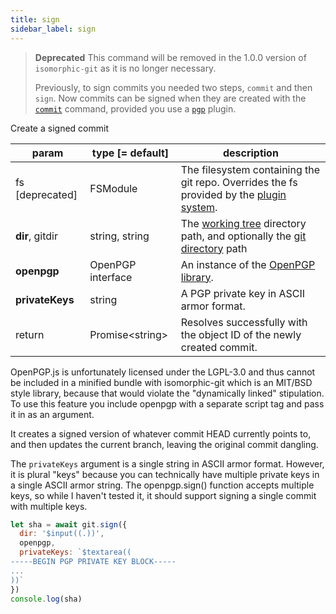 ```yaml
---
title: sign
sidebar_label: sign
---
```


> **Deprecated**
> This command will be removed in the 1.0.0 version of `isomorphic-git` as it is no longer necessary.
>
> Previously, to sign commits you needed two steps, `commit` and then `sign`.
> Now commits can be signed when they are created with the [`commit`](./commit.md) command, provided you use a [`pgp`](./plugin_pgp.md) plugin.

Create a signed commit

| param           | type [= default]  | description                                                                                                    |
| --------------- | ----------------- | -------------------------------------------------------------------------------------------------------------- |
| fs [deprecated] | FSModule          | The filesystem containing the git repo. Overrides the fs provided by the [plugin system](./plugin_fs.md).      |
| **dir**, gitdir | string, string    | The [working tree](dir-vs-gitdir.md) directory path, and optionally the [git directory](dir-vs-gitdir.md) path |
| **openpgp**     | OpenPGP interface | An instance of the [OpenPGP library](https://unpkg.com/openpgp@2.6.2).                                         |
| **privateKeys** | string            | A PGP private key in ASCII armor format.                                                                       |
| return          | Promise\<string\> | Resolves successfully with the object ID of the newly created commit.                                          |

<aside>
OpenPGP.js is unfortunately licensed under the LGPL-3.0 and thus cannot be included in a minified bundle with
isomorphic-git which is an MIT/BSD style library, because that would violate the "dynamically linked" stipulation.
To use this feature you include openpgp with a separate script tag and pass it in as an argument.
</aside>

It creates a signed version of whatever commit HEAD currently points to, and then updates the current branch,
leaving the original commit dangling.

The `privateKeys` argument is a single string in ASCII armor format. However, it is plural "keys" because
you can technically have multiple private keys in a single ASCII armor string. The openpgp.sign() function accepts
multiple keys, so while I haven't tested it, it should support signing a single commit with multiple keys.

```js live
let sha = await git.sign({
  dir: '$input((.))',
  openpgp,
  privateKeys: `$textarea((
-----BEGIN PGP PRIVATE KEY BLOCK-----
...
))`
})
console.log(sha)
```